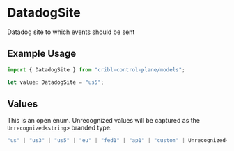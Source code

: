 # DatadogSite

Datadog site to which events should be sent

## Example Usage

```typescript
import { DatadogSite } from "cribl-control-plane/models";

let value: DatadogSite = "us5";
```

## Values

This is an open enum. Unrecognized values will be captured as the `Unrecognized<string>` branded type.

```typescript
"us" | "us3" | "us5" | "eu" | "fed1" | "ap1" | "custom" | Unrecognized<string>
```